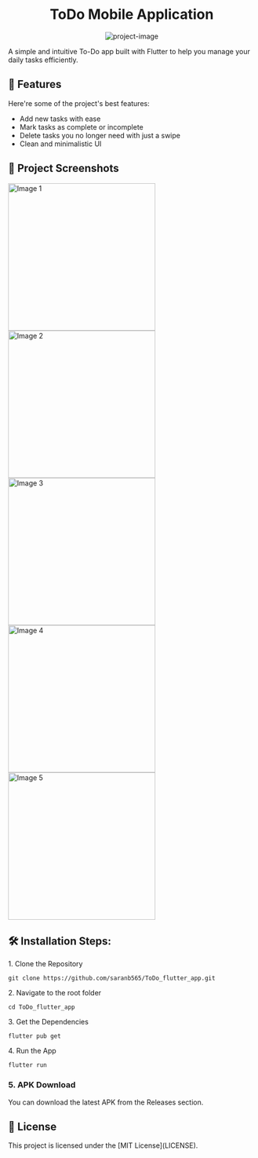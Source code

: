 <h1 align="center" id="title">ToDo Mobile Application</h1>

<p align="center"><img src="https://socialify.git.ci/saranb565/ToDo_flutter_app/image?custom_description=A+ToDo+Mobile+App+built+using+Flutter.&amp;description=1&amp;font=Inter&amp;language=1&amp;name=1&amp;owner=1&amp;pattern=Circuit+Board&amp;stargazers=1&amp;theme=Light" alt="project-image"></p>

<p id="description">A simple and intuitive To-Do app built with Flutter to help you manage your daily tasks efficiently.</p>

  
  
<h2>🧐 Features</h2>

Here're some of the project's best features:

*   Add new tasks with ease
*   Mark tasks as complete or incomplete
*   Delete tasks you no longer need with just a swipe
*   Clean and minimalistic UI

<h2>📱 Project Screenshots</h2>
<img src="https://drive.google.com/uc?export=view&id=10oWFrb7WIHQyH_gtAE_3nMZ2TvjUbVsZ" alt="Image 1" width="300" />
<img src="https://drive.google.com/uc?export=view&id=10sAI3num2ayN7XSIGtjL7N1BMTnyo-qh" alt="Image 2" width="300" />

<img src="https://drive.google.com/uc?export=view&id=10sAw1MZq9mb7n-tIcdvEQ1K_7h73tgwq" alt="Image 3" width="300" />
<img src="https://drive.google.com/uc?export=view&id=111ciPNK8y4oTt3_RI7U6WFg966Dobexd" alt="Image 4" width="300" />
<img src="https://drive.google.com/uc?export=view&id=11ONUwCNZ8Psrf5n1NMF3JMo9_6YhXOdZ" alt="Image 5" width="300" />







<h2>🛠️ Installation Steps:</h2>

<p>1. Clone the Repository</p>

```
git clone https://github.com/saranb565/ToDo_flutter_app.git
```

<p>2. Navigate to the root folder</p>

```
cd ToDo_flutter_app
```

<p>3. Get the Dependencies</p>

```
flutter pub get
```

<p>4. Run the App</p>

```
flutter run
```

<h3>5. APK Download</h3>


<p>You can download the latest APK from the Releases section.</p>

<h2>📄 License</h2>
<p>This project is licensed under the [MIT License](LICENSE). </p>

